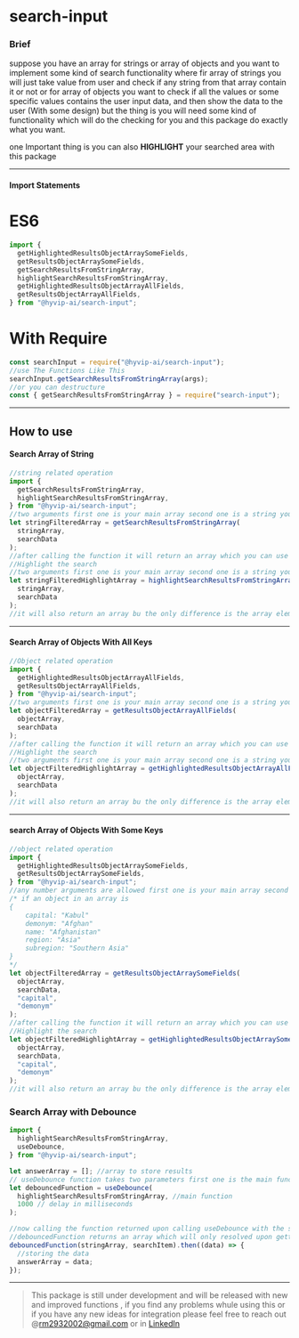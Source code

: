 # search-input

### Brief

suppose you have an array for strings or array of objects and you want to implement some kind of search functionality where fir array of strings you will just take value from user and check if any string from that array contain it or not or for array of objects you want to check if all the values or some specific values contains the user input data, and then show the data to the user (With some design) but the thing is you will need some kind of functionality which will do the checking for you and this package do exactly what you want.

one Important thing is you can also **HIGHLIGHT** your searched area with this package

---

#### Import Statements

# ES6

```javascript
import {
  getHighlightedResultsObjectArraySomeFields,
  getResultsObjectArraySomeFields,
  getSearchResultsFromStringArray,
  highlightSearchResultsFromStringArray,
  getHighlightedResultsObjectArrayAllFields,
  getResultsObjectArrayAllFields,
} from "@hyvip-ai/search-input";
```

# With Require

```javascript
const searchInput = require("@hyvip-ai/search-input");
//use The Functions Like This
searchInput.getSearchResultsFromStringArray(args);
//or you can destructure
const { getSearchResultsFromStringArray } = require("search-input");
```

---

## How to use

#### Search Array of String

```javascript
//string related operation
import {
  getSearchResultsFromStringArray,
  highlightSearchResultsFromStringArray,
} from "@hyvip-ai/search-input";
//two arguments first one is your main array second one is a string you need to search for
let stringFilteredArray = getSearchResultsFromStringArray(
  stringArray,
  searchData
);
//after calling the function it will return an array which you can use later to display
//Highlight the search
//two arguments first one is your main array second one is a string you need to search for
let stringFilteredHighlightArray = highlightSearchResultsFromStringArray(
  stringArray,
  searchData
);
//it will also return an array bu the only difference is the array element will contain some html tags so you need to set it as innerhtml
```

---

#### Search Array of Objects With All Keys

```javascript
//Object related operation
import {
  getHighlightedResultsObjectArrayAllFields,
  getResultsObjectArrayAllFields,
} from "@hyvip-ai/search-input";
//two arguments first one is your main array second one is a string you need to search for
let objectFilteredArray = getResultsObjectArrayAllFields(
  objectArray,
  searchData
);
//after calling the function it will return an array which you can use later to display
//Highlight the search
//two arguments first one is your main array second one is a string you need to search for
let objectFilteredHighlightArray = getHighlightedResultsObjectArrayAllFields(
  objectArray,
  searchData
);
//it will also return an array bu the only difference is the array element will contain some html tags so you need to set it as innerhtml
```

---

#### search Array of Objects With Some Keys

```javascript
//object related operation
import {
  getHighlightedResultsObjectArraySomeFields,
  getResultsObjectArraySomeFields,
} from "@hyvip-ai/search-input";
//any number arguments are allowed first one is your main array second one is a string you need to search for and after that you have to give the key names you want search
/* if an object in an array is 
{
    capital: "Kabul"
    demonym: "Afghan"
    name: "Afghanistan"
    region: "Asia"
    subregion: "Southern Asia"
}
*/
let objectFilteredArray = getResultsObjectArraySomeFields(
  objectArray,
  searchData,
  "capital",
  "demonym"
);
//after calling the function it will return an array which you can use later to display
//Highlight the search
let objectFilteredHighlightArray = getHighlightedResultsObjectArraySomeFields(
  objectArray,
  searchData,
  "capital",
  "demonym"
);
//it will also return an array bu the only difference is the array element will contain some html tags so you need to set it as innerhtml
```

### Search Array with Debounce

```javascript
import {
  highlightSearchResultsFromStringArray,
  useDebounce,
} from "@hyvip-ai/search-input";

let answerArray = []; //array to store results
// useDebounce function takes two parameters first one is the main function and the second one is the duration between two key press, if two key is not pressed within that delay then only it will search other wise not.
let debouncedFunction = useDebounce(
  highlightSearchResultsFromStringArray, //main function
  1000 // delay in milliseconds
);

//now calling the function returned upon calling useDebounce with the same arguments as shown in previous example
//debouncedFunction returns an array which will only resolved upon getting some search value as far now there is no use of catch here but it may change in future.
debouncedFunction(stringArray, searchItem).then((data) => {
  //storing the data
  answerArray = data;
});
```

---

> This package is still under development and will be released with new and improved functions , if you find any problems whule using this or if you have any new ideas for integration please feel free to reach out @rm2932002@gmail.com or in [LinkedIn](https://www.linkedin.com/in/rajat-mondal-a7abb8199/)

